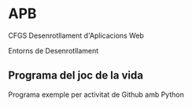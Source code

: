 # APB

CFGS Desenrotllament d'Aplicacions Web

Entorns de Desenrotllament

## Programa del joc de la vida

Programa exemple per activitat de Github amb Python

